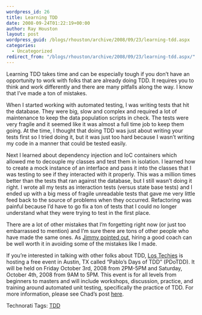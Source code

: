 ```yaml
---
wordpress_id: 26
title: Learning TDD
date: 2008-09-24T01:22:19+00:00
author: Ray Houston
layout: post
wordpress_guid: /blogs/rhouston/archive/2008/09/23/learning-tdd.aspx
categories:
  - Uncategorized
redirect_from: "/blogs/rhouston/archive/2008/09/23/learning-tdd.aspx/"
---
```

Learning TDD takes time and can be especially tough if you don&#8217;t have an opportunity to work with folks that are already doing TDD. It requires you to think and work differently and there are many pitfalls along the way. I know that I&#8217;ve made a ton of mistakes.

When I started working with automated testing, I was writing tests that hit the database. They were big, slow and complex and required a lot of maintenance to keep the data population scripts in check. The tests were very fragile and it seemed like it was almost a full time job to keep them going. At the time, I thought that doing TDD was just about writing your tests first so I tried doing it, but it was just too hard because I wasn&#8217;t writing my code in a manner that could be tested easily.

Next I learned about dependency injection and IoC containers which allowed me to decouple my classes and test them in isolation. I learned how to create a mock instance of an interface and pass it into the classes that I was testing to see if they interacted with it properly. This was a million times better than the tests that ran against the database, but I still wasn&#8217;t doing it right. I wrote all my tests as interaction tests (versus state base tests) and I ended up with a big mess of fragile unreadable tests that gave me very little feed back to the source of problems when they occurred. Refactoring was painful because I&#8217;d have to go fix a ton of tests that I could no longer understand what they were trying to test in the first place.

There are a lot of other mistakes that I&#8217;m forgetting right now (or just too embarrassed to mention) and I&#8217;m sure there are tons of other people who have made the same ones. As [Jimmy pointed out](http://www.lostechies.com/blogs/jimmy_bogard/archive/2008/09/21/ten-tips-to-maximize-the-return-on-your-tdd-investment.aspx), hiring a good coach can be well worth it in avoiding some of the mistakes like I made.

If you&#8217;re interested in talking with other folks about TDD, [Los Techies](http://www.lostechies.com/) is hosting a free event in Austin, TX called &#8220;Pablo&#8217;s Days of TDD&#8221; (PDoTDD). It will be held on Friday October 3rd, 2008 from 2PM-5PM and Saturday, October 4th, 2008 from 9AM to 5PM. This event is for all levels from beginners to masters and will include workshops, discussion, practice, and training around automated unit testing, specifically the practice of TDD. For more information, please see Chad&#8217;s post [here](http://www.lostechies.com/blogs/chad_myers/archive/2008/09/15/announcing-pablo-s-days-of-tdd-in-austin-tx.aspx).

<div class="wlWriterSmartContent" style="padding-right: 0px;padding-left: 0px;padding-bottom: 0px;margin: 0px;padding-top: 0px">
  Technorati Tags: <a href="http://technorati.com/tags/TDD" rel="tag">TDD</a>
</div>